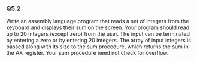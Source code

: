 ### Q5.2


Write an assembly language program that reads a set of integers from the keyboard and displays their sum on the screen. Your program should read up to 20 integers (except zero) from the user. The input can be terminated by entering a zero or by entering 20 integers. The array of input integers is passed along with its size to the sum procedure, which returns the sum in the AX register. Your sum procedure need not check for overflow.